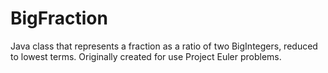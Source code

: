 BigFraction
===========

Java class that represents a fraction as a ratio of two BigIntegers, reduced to lowest terms. Originally created for use Project Euler problems.

